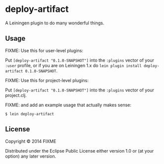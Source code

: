 # deploy-artifact

A Leiningen plugin to do many wonderful things.

## Usage

FIXME: Use this for user-level plugins:

Put `[deploy-artifact "0.1.0-SNAPSHOT"]` into the `:plugins` vector of your
`:user` profile, or if you are on Leiningen 1.x do `lein plugin install
deploy-artifact 0.1.0-SNAPSHOT`.

FIXME: Use this for project-level plugins:

Put `[deploy-artifact "0.1.0-SNAPSHOT"]` into the `:plugins` vector of your project.clj.

FIXME: and add an example usage that actually makes sense:

    $ lein deploy-artifact

## License

Copyright © 2014 FIXME

Distributed under the Eclipse Public License either version 1.0 or (at
your option) any later version.
